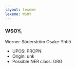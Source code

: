 ```yaml
---
layout: lexeme
lexeme: WSOY
---
```


###  WSOY₁

Werner-Söderström Osake-Yhtiö
* UPOS:  PROPN
* Origin:  unk
* Possible NER class:  ORG


